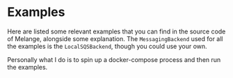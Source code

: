 # Examples

Here are listed some relevant examples that you can find in the source code of Melange,
alongside some explanation. The `MessagingBackend` used for all the examples is the
`LocalSQSBackend`, though you could use your own.

Personally what I do is to spin up a docker-compose process and then run the examples.
